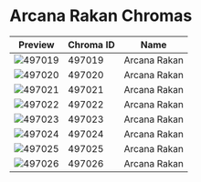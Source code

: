 # Arcana Rakan Chromas

| Preview | Chroma ID | Name |
|---------|-----------|------|
| ![497019](https://raw.communitydragon.org/latest/plugins/rcp-be-lol-game-data/global/default/v1/champion-chroma-images/497/497019.png) | 497019 | Arcana Rakan |
| ![497020](https://raw.communitydragon.org/latest/plugins/rcp-be-lol-game-data/global/default/v1/champion-chroma-images/497/497020.png) | 497020 | Arcana Rakan |
| ![497021](https://raw.communitydragon.org/latest/plugins/rcp-be-lol-game-data/global/default/v1/champion-chroma-images/497/497021.png) | 497021 | Arcana Rakan |
| ![497022](https://raw.communitydragon.org/latest/plugins/rcp-be-lol-game-data/global/default/v1/champion-chroma-images/497/497022.png) | 497022 | Arcana Rakan |
| ![497023](https://raw.communitydragon.org/latest/plugins/rcp-be-lol-game-data/global/default/v1/champion-chroma-images/497/497023.png) | 497023 | Arcana Rakan |
| ![497024](https://raw.communitydragon.org/latest/plugins/rcp-be-lol-game-data/global/default/v1/champion-chroma-images/497/497024.png) | 497024 | Arcana Rakan |
| ![497025](https://raw.communitydragon.org/latest/plugins/rcp-be-lol-game-data/global/default/v1/champion-chroma-images/497/497025.png) | 497025 | Arcana Rakan |
| ![497026](https://raw.communitydragon.org/latest/plugins/rcp-be-lol-game-data/global/default/v1/champion-chroma-images/497/497026.png) | 497026 | Arcana Rakan |